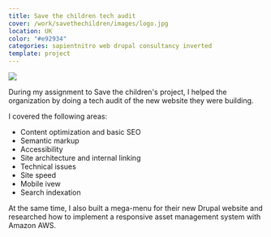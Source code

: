 ```yaml
---
title: Save the children tech audit
cover: /work/savethechildren/images/logo.jpg
location: UK
color: "#e92934"
categories: sapientnitro web drupal consultancy inverted
template: project
---
```


![](/work/savethechildren/images/1.png)

During my assignment to Save the children's project, I helped the organization by doing a tech audit of the new website they were building.

I covered the following areas:

* Content optimization and basic SEO
* Semantic markup
* Accessibility
* Site architecture and internal linking
* Technical issues
* Site speed
* Mobile ivew
* Search indexation

At the same time, I also built a mega-menu for their new Drupal website and researched how to implement a responsive asset management system with Amazon AWS.
